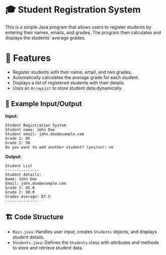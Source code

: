 # 🎓 Student Registration System

This is a simple Java program that allows users to register students by entering their names, emails, and grades. The program then calculates and displays the students' average grades.

# 🚀  Features

- Register students with their name, email, and two grades.
- Automatically calculates the average grade for each student.
- Displays a list of registered students with their details.
- Uses an `ArrayList` to store student data dynamically.

## 📝 Example Input/Output

**Input:**
```
Student Registration System
Student name: John Doe
Student email: john.doe@example.com
Grade 1: 85
Grade 2: 90
Do you want to add another student? (yes/no): no
```

**Output:**
```
Student List
---------------
Student details:
Name: John Doe
Email: john.doe@example.com
Grade 1: 85.0
Grade 2: 90.0
Grades Average: 87.5
---------------
```

## 🏗 Code Structure

- `Main.java`: Handles user input, creates `Students` objects, and displays student details.
- `Students.java`: Defines the `Students` class with attributes and methods to store and retrieve student data.



